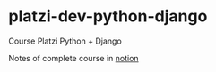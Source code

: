 # platzi-dev-python-django
Course Platzi Python + Django

Notes of complete course in [notion](https://www.notion.so/Desarrollo-Backend-con-Python-y-Django-8ce8b50afb01471dbbd33b9afc1ef9cd)
